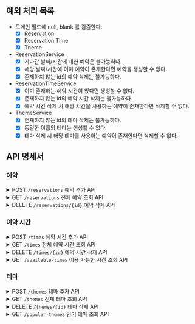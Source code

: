 ## 예외 처리 목록
- 도메인 필드에 null, blank 를 검즘한다.
  - [x] Reservation
  - [x] Reservation Time
  - [x] Theme
- ReservationService
  - [x] 지나간 날짜/시간에 대한 예악은 불가능하다.
  - [x] 해당 날짜/시간에 이미 예약이 존재한다면 예약을 생성할 수 없다.
  - [x] 존재하지 않는 id의 예약 삭제는 불가능하다.
- ReservationTimeService
  - [x] 이미 존재하는 예약 시간이 있다면 생성할 수 없다.
  - [x] 존재하지 않는 id의 예약 시간 삭제는 불가능하다.
  - [x] 예약 시간 삭제 시 해당 시간을 사용하는 예약이 존재한다면 삭제할 수 없다.
- ThemeService
  - [x] 존재하지 않는 id의 테마 삭제는 불가능하다.
  - [x] 동일한 이름의 테마는 생성할 수 없다.
  - [x] 테마 삭제 시 해당 테마를 사용하는 예약이 존재한다면 삭제할 수 없다.

## API 명세서

### 예약

<details>
<summary>POST <code>/reservations</code> 예약 추가 API</summary>

#### Request

```http
POST /reservations HTTP/1.1
content-type: application/json

{
    "name": "브라운",
    "date": "2023-08-05",
    "timeId": 1,
    "themeId": 1
}
```

#### Response

```http
HTTP/1.1 201
Content-Type: application/json

{
    "id": 1,
    "name": "브라운",
    "date": "2023-08-05",
    "time" : {
        "id": 1,
        "startAt" : "10:00"
    },
    "theme" : {
        "id": 1,
        "name": "테마1",
        "thumbnail": "https://example.com/thumbnail.jpg"
    }
}
```

</details>

<details>
<summary>GET <code>/reservations</code> 전체 예약 조회 API</summary>

#### Request

```http
GET /reservations HTTP/1.1
```

#### Response

```http
HTTP/1.1 200
Content-Type: application/json

[
  {
    "id": 1,
    "name": "브라운",
    "date": "2023-08-05",
    "time" : {
        "id": 1,
        "startAt" : "10:00"
    },
    "theme" : {
        "id": 1,
        "name": "테마1",
        "thumbnail": "https://example.com/thumbnail.jpg"
    }
  }
]
```

</details>

<details>
<summary>DELETE <code>/reservations/{id}</code> 예약 삭제 API</summary>

#### Request

```http
DELETE /reservations/1 HTTP/1.1
```

#### Response

```http
HTTP/1.1 204
```

</details>

### 예약 시간

<details>
<summary>POST <code>/times</code> 예약 시간 추가 API</summary>

#### Request

```http
POST /times HTTP/1.1
content-type: application/json

{
    "startAt": "10:00"
}
```

#### Response

```http
HTTP/1.1 201
Content-Type: application/json

{
    "id": 1,
    "startAt": "10:00"
}
```

</details>

<details>
<summary>GET <code>/times</code> 전체 예약 시간 조회 API</summary>

#### Request

```http
GET /times HTTP/1.1
```

#### Response

```http
HTTP/1.1 200 
Content-Type: application/json

[
   {
        "id": 1,
        "startAt": "10:00"
    },
    {
        "id": 2,
        "startAt": "11:00"
    }
]
```

</details>

<details>
<summary>DELETE <code>/times/{id}</code> 예약 시간 삭제 API</summary>

#### Request

```http
DELETE /times/1 HTTP/1.1
```

#### Response

```http
HTTP/1.1 204
```

</details>

<details>
<summary>GET <code>/available-times</code> 이용 가능한 시간 조회 API</summary>

#### Request

```http
GET /available-times?date={date}&themeId={themeId} HTTP/1.1

date: (필수) 예약 가능한 시간을 조회할 날짜 (형식: YYYY-MM-DD)
themeId: (필수) 조회할 테마의 ID
```

#### Response

```http
HTTP/1.1 200

[
    {
        "timeId": 1,
        "startAt": "10:00"
        "alreadyBooked": false
    },
    {
        "timeId": 2,
        "startAt": "10:40"
        "alreadyBooked": true
    }
]
```

</details>

### 테마

<details>
<summary>POST <code>/themes</code> 테마 추가 API</summary>

#### Request

```http
POST /themes HTTP/1.1
content-type: application/json

{
    "name": "테마1",
    "description": "테마1 설명",
    "thumbnail": "https://example.com/thumbnail.jpg"
}
```

#### Response

```http
HTTP/1.1 201
Content-Type: application/json

{
    "id": 1,
    "name": "테마1",
    "description": "테마1 설명",
    "thumbnail": "https://example.com/thumbnail.jpg"
}
```

</details>

<details>
<summary>GET <code>/themes</code> 전체 테마 조회 API</summary>

#### Request

```http
GET /themes HTTP/1.1
```

#### Response

```http
HTTP/1.1 200
Content-Type: application/json

[
    {
        "id": 1,
        "name": "테마1",
        "description": "테마1 설명",
        "thumbnail": "https://example.com/thumbnail.jpg"
    },
    {
        "id": 2,
        "name": "테마2",
        "description": "테마2 설명",
        "thumbnail": "https://example.com/thumbnail-2.jpg"
    }
]
```

</details>

<details>
<summary>DELETE <code>/themes/{id}</code> 테마 삭제 API</summary>

#### Request

```http
DELETE /themes/1 HTTP/1.1
```

#### Response

```http
HTTP/1.1 204
```

</details>

<details>
<summary>GET <code>/popular-themes</code> 인기 테마 조회 API</summary>

#### Request

```http
GET /popular-themes HTTP/1.1
```

최근 일주일을 기준으로 하여 해당 기간 내에 방문하는 예약이 많은 테마 10개를 조회한다.  
예를 들어, 오늘이 4월 8일인 경우, 게임 날짜가 4월 1일부터 4월 7일까지인 예약 건수가 많은 순서대로 10개의 테마를 조회한다.

#### Response

```http
HTTP/1.1 200
Content-Type: application/json

[
    {
        "id": 1,
        "name": "테마1",
        "description": "테마1 설명",
        "thumbnail": "https://example.com/thumbnail.jpg"
    },
    {
        "id": 2,
        "name": "테마2",
        "description": "테마2 설명",
        "thumbnail": "https://example.com/thumbnail-2.jpg"
    }
]
```

</details>
